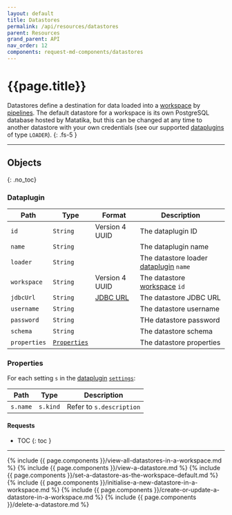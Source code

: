 ```yaml
---
layout: default
title: Datastores
permalink: /api/resources/datastores
parent: Resources
grand_parent: API
nav_order: 12
components: request-md-components/datastores
---
```


# {{page.title}}

Datastores define a destination for data loaded into a [workspace](workspaces) by [pipelines](pipelines). The default datastore for a workspace is its own PostgreSQL database hosted by Matatika, but this can be changed at any time to another datastore with your own credentials (see our supported [dataplugins](dataplugins) of type `LOADER`).
{: .fs-5 }

---

## Objects
{: .no_toc}

### Dataplugin

Path | Type | Format | Description
---- | ---- | ------ | -----------
`id` | `String` | Version 4 UUID | The dataplugin ID
`name` | `String` | | The dataplugin name
`loader` | `String` | | The datastore loader [dataplugin](dataplugins#dataplugin) `name`
`workspace` | `String` | Version 4 UUID | The datastore [workspace](workspaces#workspace) `id`
`jdbcUrl` | `String` | [JDBC URL](https://docs.oracle.com/cd/E17952_01/connector-j-8.0-en/connector-j-reference-jdbc-url-format.html) | The datastore JDBC URL
`username` | `String` | | The datastore username
`password` | `String` | | THe datastore password
`schema` | `String` | | The datastore schema
`properties` | [`Properties`](#properties) | | The datastore properties

### Properties

For each setting `s` in the [dataplugin](dataplugins) [`settings`](dataplugins#setting):

Path | Type | Description
---- | ---- | -----------
`s.name` | `s.kind` | Refer to `s.description`

#### Requests

- TOC
{: toc }

---

{% include {{ page.components }}/view-all-datastores-in-a-workspace.md %}
{% include {{ page.components }}/view-a-datastore.md %}
{% include {{ page.components }}/set-a-datastore-as-the-workspace-default.md %}
{% include {{ page.components }}/initialise-a-new-datastore-in-a-workspace.md %}
{% include {{ page.components }}/create-or-update-a-datastore-in-a-workspace.md %}
{% include {{ page.components }}/delete-a-datastore.md %}
